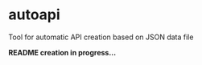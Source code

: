 # autoapi
Tool for automatic API creation based on JSON data file

**README creation in progress...**
